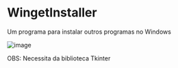 # WingetInstaller
Um programa para instalar outros programas no Windows

![image](https://user-images.githubusercontent.com/86473243/226374500-9cfdb4cf-eb0b-44c4-b8da-d5cf091f736f.png)

OBS: Necessita da biblioteca Tkinter
